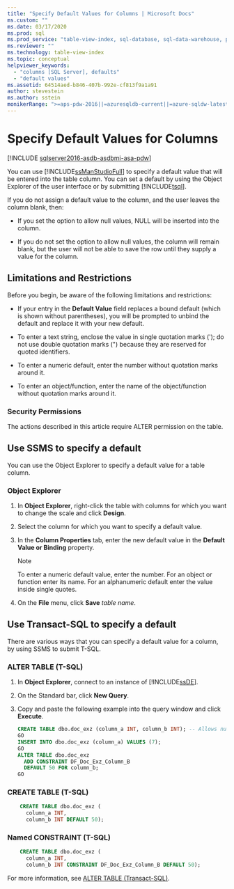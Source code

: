 ```yaml
---
title: "Specify Default Values for Columns | Microsoft Docs"
ms.custom: ""
ms.date: 03/17/2020
ms.prod: sql
ms.prod_service: "table-view-index, sql-database, sql-data-warehouse, pdw"
ms.reviewer: ""
ms.technology: table-view-index
ms.topic: conceptual
helpviewer_keywords: 
  - "columns [SQL Server], defaults"
  - "default values"
ms.assetid: 64514aed-b846-407b-992e-cf813f9a1a91
author: stevestein
ms.author: sstein
monikerRange: ">=aps-pdw-2016||=azuresqldb-current||=azure-sqldw-latest||>=sql-server-2016||=sqlallproducts-allversions||>=sql-server-linux-2017||=azuresqldb-mi-current"
---
```

# Specify Default Values for Columns

[!INCLUDE [sqlserver2016-asdb-asdbmi-asa-pdw](../../includes/applies-to-version/sqlserver2016-asdb-asdbmi-asa-pdw.md)]

You can use [!INCLUDE[ssManStudioFull](../../includes/ssmanstudiofull-md.md)] to specify a default value that will be entered into the table column. You can set a default by using the Object Explorer of the user interface or by submitting [!INCLUDE[tsql](../../includes/tsql-md.md)].

If you do not assign a default value to the column, and the user leaves the column blank, then:

- If you set the option to allow null values, NULL will be inserted into the column.

- If you do not set the option to allow null values, the column will remain blank, but the user will not be able to save the row until they supply a value for the column.

## <a name="Restrictions"></a> Limitations and Restrictions

Before you begin, be aware of the following limitations and restrictions:

- If your entry in the **Default Value** field replaces a bound default (which is shown without parentheses), you will be prompted to unbind the default and replace it with your new default.

- To enter a text string, enclose the value in single quotation marks ('); do not use double quotation marks (") because they are reserved for quoted identifiers.

- To enter a numeric default, enter the number without quotation marks around it.

- To enter an object/function, enter the name of the object/function without quotation marks around it.

### <a name="Security"></a> Security Permissions

The actions described in this article require ALTER permission on the table.

## <a name="SSMSProcedure"></a> Use SSMS to specify a default

You can use the Object Explorer to specify a default value for a table column.

### Object Explorer

1. In **Object Explorer**, right-click the table with columns for which you want to change the scale and click **Design**.

2. Select the column for which you want to specify a default value.

3. In the **Column Properties** tab, enter the new default value in the **Default Value or Binding** property.

   > [!NOTE]
   > To enter a numeric default value, enter the number. For an object or function enter its name. For an alphanumeric default enter the value inside single quotes.

4. On the **File** menu, click **Save** _table name_.

## <a name="TsqlProcedure"></a> Use Transact-SQL to specify a default

There are various ways that you can specify a default value for a column, by using SSMS to submit T-SQL.

### ALTER TABLE (T-SQL)

1. In **Object Explorer**, connect to an instance of [!INCLUDE[ssDE](../../includes/ssde-md.md)].

2. On the Standard bar, click **New Query**.

3. Copy and paste the following example into the query window and click **Execute**.

   ```sql
   CREATE TABLE dbo.doc_exz (column_a INT, column_b INT); -- Allows nulls.
   GO
   INSERT INTO dbo.doc_exz (column_a) VALUES (7);
   GO
   ALTER TABLE dbo.doc_exz
     ADD CONSTRAINT DF_Doc_Exz_Column_B
     DEFAULT 50 FOR column_b;
   GO
   ```

<!--
The following two T-SQL code examples were offered by 'nycdotnet' (Steve) via public PR 1660, Feb 2019.
-->

### CREATE TABLE (T-SQL)

```sql
    CREATE TABLE dbo.doc_exz (
      column_a INT,
      column_b INT DEFAULT 50);
```

### Named CONSTRAINT (T-SQL)

```sql
    CREATE TABLE dbo.doc_exz (
      column_a INT,
      column_b INT CONSTRAINT DF_Doc_Exz_Column_B DEFAULT 50);
```

For more information, see [ALTER TABLE &#40;Transact-SQL&#41;](../../t-sql/statements/alter-table-transact-sql.md).
